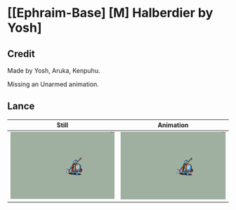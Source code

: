 # [\[Ephraim-Base\] \[M\] Halberdier by Yosh]

## Credit

Made by Yosh, Aruka, Kenpuhu.

Missing an Unarmed animation.

## Lance

| Still | Animation |
| :---: | :-------: |
| ![Lance still](./Lance_000.png) | ![Lance animation](./Lance.gif) |
